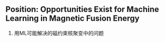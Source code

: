 ## Position: Opportunities Exist for Machine Learning in Magnetic Fusion Energy
1. 用ML可能解决的磁约束核聚变中的问题